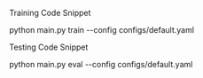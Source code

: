 Training Code Snippet

python main.py train --config configs/default.yaml

Testing Code Snippet

python main.py eval --config configs/default.yaml


